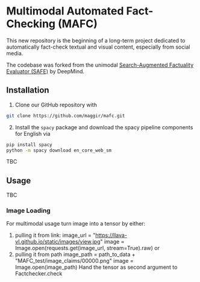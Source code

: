 # Multimodal Automated Fact-Checking (MAFC)

This new repository is the beginning of a long-term project dedicated to automatically fact-check textual and visual content, especially from social media.

The codebase was forked from the unimodal [Search-Augmented Factuality Evaluator (SAFE)](https://arxiv.org/abs/2403.18802) by DeepMind.

## Installation

1. Clone our GitHub repository with
```bash
git clone https://github.com/maggir/mafc.git
```
2. Install the `spacy` package and download the spacy pipeline components for English via 
```bash
pip install spacy
python -m spacy download en_core_web_sm
```

TBC

## Usage
TBC

### Image Loading
For multimodal usage turn image into a tensor by either:
1) pulling it from link:
   image_url = "https://llava-vl.github.io/static/images/view.jpg"
   image = Image.open(requests.get(image_url, stream=True).raw)
  or
2) pulling it from path
   image_path = path_to_data + "MAFC_test/image_claims/00000.png"
   image = Image.open(image_path)
Hand the tensor as second argument to Factchecker.check
